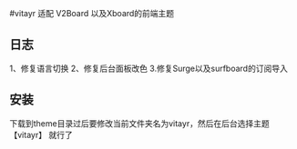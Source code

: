 #vitayr
适配 V2Board 以及Xboard的前端主题

## 日志
1、修复语言切换
2、修复后台面板改色
3.修复Surge以及surfboard的订阅导入

## 安装
下载到theme目录过后要修改当前文件夹名为vitayr，然后在后台选择主题 【vitayr】 就行了
